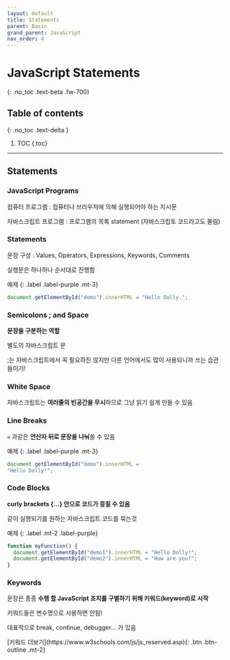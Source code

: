```yaml
---
layout: default
title: Statements
parent: Basic
grand_parent: JavaScript
nav_order: 4
---
```


# JavaScript Statements
{: .no_toc .text-beta .fw-700}

## Table of contents
{: .no_toc .text-delta }

1. TOC
{:toc}

---

## Statements

### JavaScript Programs

컴퓨터 프로그램 : 컴퓨터나 브라우저에 의해 실행되어야 하는 지시문

자바스크립트 프로그램 : 프로그램의 목록 statement (자바스크립토 코드라고도 불림)

### Statements

문장 구성 : Values, Operators, Expressions, Keywords, Comments

실행문은 하나하나 순서대로 진행함

예제
{: .label .label-purple .mt-3}
```js
document.getElementById("demo").innerHTML = "Hello Dolly.";
```

### Semicolons ; and Space

**문장을 구분하는 역할**

별도의 자바스크립트 문

;는 자바스크립트에서 꼭 필요하진 않지만 다른 언어에서도 많이 사용되니까 쓰는 습관들이기!

### White Space

자바스크립트는 **여러줄의 빈공간을 무시**하므로 그냥 읽기 쉽게 만들 수 있음

### Line Breaks

`=` 과같은 **연산자 뒤로 문장을 나눠**쓸 수 있음

예제
{: .label .label-purple .mt-3}
```js
document.getElementById("demo").innerHTML =
"Hello Dolly!";
```

### Code Blocks

**curly brackets {...} 안으로 코드가 뭉칠 수 있음**

같이 실행되기를 원하는 자바스크립트 코드를 묶는것

예제
{: .label .mt-2 .label-purple}
```js
function myFunction() {
  document.getElementById("demo1").innerHTML = "Hello Dolly!";
  document.getElementById("demo2").innerHTML = "How are you?";
}
```

### Keywords

문장은 종종 **수행 할 JavaScript 조치를 구별하기 위해 키워드(keyword)로 시작**

키워드들은 변수명으로 사용하면 안됨!

대표적으로 break, continue, debugger... 가 있음

<span class="fs-2">
[키워드 더보기](https://www.w3schools.com/js/js_reserved.asp){: .btn  .btn-outline .mt-2}
</span>

